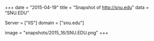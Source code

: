 
+++
date = "2015-04-19"
title = "Snapshot of http://snu.edu"
data = "SNU.EDU"

Server = ["IIS"]
domain = ["snu.edu"]

  image = "snapshots/2015_16/SNU.EDU.png"
+++
#

